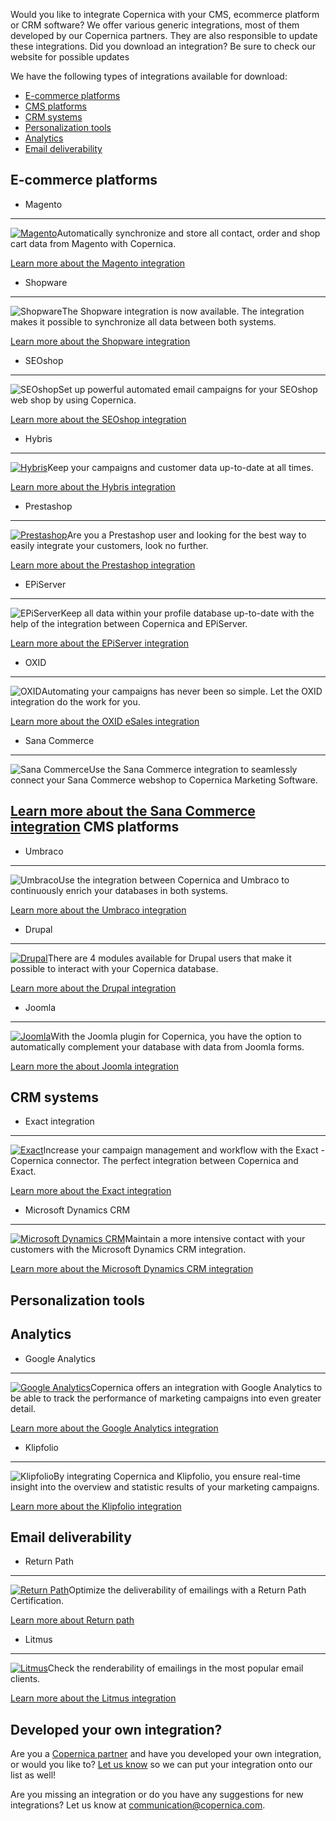 Would you like to integrate Copernica with your CMS, ecommerce platform or CRM software? We offer various generic integrations, most of them developed by our Copernica partners. They are also responsible to update these integrations. Did you download an integration? Be sure to check our website for possible updates  
  
 We have the following types of integrations available for download:

- [E-commerce platforms](#ecommerce)
- [CMS platforms](#cms)
- [CRM systems](#crm)
- [Personalization tools](#personalization)
- [Analytics](#analytic)
- [Email deliverability](#deliverability)
 
E-commerce platforms
--------------------

- Magento
-------

 [ ![Magento](Copernicacom/magento-integration.png "Magento")](http://www.copernica.com/en/support/integrations/magento)Automatically synchronize and store all contact, order and shop cart data from Magento with Copernica.

 [Learn more about the Magento integration](http://www.copernica.com/en/support/integrations/magento "Magento")
- Shopware
--------

 ![Shopware](Copernicacom/shopware-integration.png "Shopware")The Shopware integration is now available. The integration makes it possible to synchronize all data between both systems.

 [Learn more about the Shopware integration](http://www.copernica.com/en/support/integrations/shopware "Shopware")
- SEOshop
-------

 ![SEOshop](Copernicacom/seoshop-integration.png "SEOshop")Set up powerful automated email campaigns for your SEOshop web shop by using Copernica.

 [Learn more about the SEOshop integration](http://www.copernica.com/en/support/integrations/seoshop "SEOshop")
- Hybris
------

 [ ![Hybris](Copernicacom/hybris-integration.png "Hybris")](http://www.copernica.com/en/support/integrations/hybris)Keep your campaigns and customer data up-to-date at all times.

 [Learn more about the Hybris integration](http://www.copernica.com/en/support/integrations/hybris "Hybris")
- Prestashop
----------

 [ ![Prestashop](Copernicacom/prestashop-integration.png "Prestashop")](http://www.copernica.com/en/support/integrations/prestashop)Are you a Prestashop user and looking for the best way to easily integrate your customers, look no further.

 [Learn more about the Prestashop integration](http://www.copernica.com/en/support/integrations/prestashop "Prestashop")
- EPiServer
---------

 ![EPiServer](Copernicacom/episerver-integration.png "EPiServer")Keep all data within your profile database up-to-date with the help of the integration between Copernica and EPiServer.

 [Learn more about the EPiServer integration](http://www.copernica.com/en/support/integrations/episerver "EPiServer")
- OXID
----

 ![OXID](Copernicacom/oxid-integration.png "OXID")Automating your campaigns has never been so simple. Let the OXID integration do the work for you.

 [Learn more about the OXID eSales integration](https://www.copernica.com/en/support/integrations/oxid-esales "Oxid eSales")
- Sana Commerce
-------------

 ![Sana Commerce](Copernicacom/sana-integration.png "Sana Commerce")Use the Sana Commerce integration to seamlessly connect your Sana Commerce webshop to Copernica Marketing Software.

 [Learn more about the Sana Commerce integration](http://www.copernica.com/en/support/integrations/sana-commerce "Sana Commerce")
CMS platforms
-------------

- Umbraco
-------

 ![Umbraco](Copernicacom/umbraco-integration.png "Umbraco")Use the integration between Copernica and Umbraco to continuously enrich your databases in both systems.

 [Learn more about the Umbraco integration](http://www.copernica.com/en/support/integrations/umbraco "Umbraco")
- Drupal
------

 [ ![Drupal](Copernicacom/drupal-integration.png "Drupal")](http://www.copernica.com/en/support/integrations/drupal)There are 4 modules available for Drupal users that make it possible to interact with your Copernica database.

 [Learn more about the Drupal integration](http://www.copernica.com/en/support/integrations/drupal "Drupal")
- Joomla
------

 [ ![Joomla](Copernicacom/joomla-integration.png "Joomla")](http://www.copernica.com/en/support/integrations/joomla)With the Joomla plugin for Copernica, you have the option to automatically complement your database with data from Joomla forms.

 [Learn more the about Joomla integration](http://www.copernica.com/en/support/integrations/joomla "Joomla")
 
CRM systems
-----------

- Exact integration
-----------------

 [ ![Exact](Copernicacom/exact-integration.png "Exact")](http://www.copernica.com/en/support/integrations/exact)Increase your campaign management and workflow with the Exact - Copernica connector. The perfect integration between Copernica and Exact.

 [Learn more about the Exact integration](http://www.copernica.com/en/support/integrations/exact "Exact")
- Microsoft Dynamics CRM
----------------------

 [ ![Microsoft Dynamics CRM](Copernicacom/ms-dynamics-integration.png "Microsoft Dynamics CRM")](http://www.copernica.com/en/support/integrations/microsoft-dynamics-crm)Maintain a more intensive contact with your customers with the Microsoft Dynamics CRM integration.

 [Learn more about the Microsoft Dynamics CRM integration](http://www.copernica.com/en/support/integrations/microsoft-dynamics-crm "Microsoft Dynamics CRM")
 
Personalization tools
---------------------

Analytics
---------

- Google Analytics
----------------

 [ ![Google Analytics](Copernicacom/google-analytics-integration.png "Google Analytics")](http://www.copernica.com/en/support/integrations/google-analytics)Copernica offers an integration with Google Analytics to be able to track the performance of marketing campaigns into even greater detail.

 [Learn more about the Google Analytics integration](http://www.copernica.com/en/support/integrations/google-analytics "Google Analytics")
- Klipfolio
---------

 ![Klipfolio](Copernicacom/klipfolio-integration.png "Klipfolio")By integrating Copernica and Klipfolio, you ensure real-time insight into the overview and statistic results of your marketing campaigns.

 [Learn more about the Klipfolio integration](https://www.copernica.com/en/support/integrations/klipfolio "Klipfolio")
 
Email deliverability
--------------------

- Return Path
-----------

 [ ![Return Path](Copernicacom/return-path-integration.png "Return Path")](http://www.copernica.com/en/support/integrations/return-path)Optimize the deliverability of emailings with a Return Path Certification.

 [Learn more about Return path](http://www.copernica.com/en/support/integrations/return-path "Return Path")
- Litmus
------

 [ ![Litmus](Copernicacom/litmus-integration.png "Litmus")](http://www.copernica.com/en/support/integrations/litmus)Check the renderability of emailings in the most popular email clients.

 [Learn more about the Litmus integration](http://www.copernica.com/en/support/integrations/litmus "Litmus")

Developed your own integration?
-------------------------------

Are you a [Copernica partner](http://www.copernica.com/en/articles/partners "Copernica partner") and have you developed your own integration, or would you like to? [Let us know](mailto:communication@copernica.com "Email Copernica") so we can put your integration onto our list as well!

Are you missing an integration or do you have any suggestions for new integrations? Let us know at [communication@copernica.com](mailto:communication@copernica.com "Email Copernica").